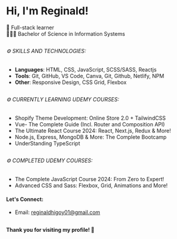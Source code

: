 <h1> Hi, I'm Reginald!</h1>


📌 Full-stack learner</br>
👨🏼‍🎓 Bachelor of Science in Information Systems


## <h6>⚙️ SKILLS AND TECHNOLOGIES:</h6>
- **Languages**: HTML, CSS, JavaScript, SCSS/SASS, Reactjs
- **Tools**: Git, GitHub, VS Code, Canva, Git, Github, Netlify, NPM
- **Other**: Responsive Design, CSS Grid, Flexbox


## <h6>⚙️ CURRENTLY LEARNING UDEMY COURSES:</h6>
- Shopify Theme Development: Online Store 2.0 + TailwindCSS
- Vue- The Complete Guide (Incl. Router and Composition API)
- The Ultimate React Course 2024: React, Next.js, Redux & More!
- Node.js, Express, MongoDB & More: The Complete Bootcamp 
- UnderStanding TypeScript


## <h6>⚙️ COMPLETED UDEMY COURSES:</h6>
- The Complete JavaScript Course 2024: From Zero to Expert!<br>
- Advanced CSS and Sass: Flexbox, Grid, Animations and More!<br>

#### Let's Connect:
- Email: [reginaldhigoy01@gmail.com](mailto:reginaldhigoy01@gmail.com)

##
#### Thank you for visiting my profile! 🚀
